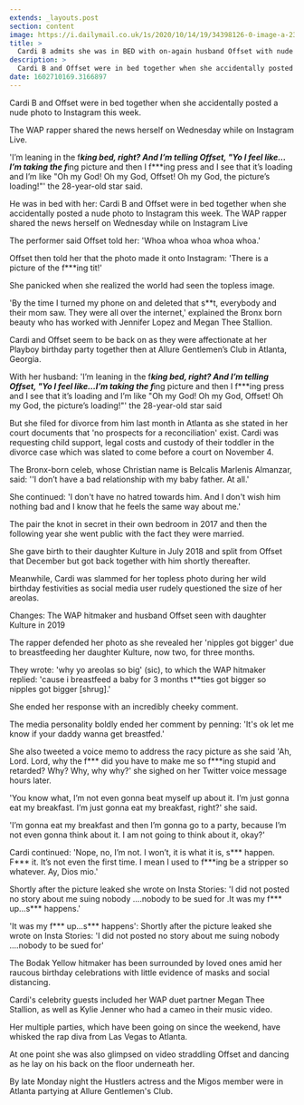 ```yaml
--- 
extends: _layouts.post 
section: content 
image: https://i.dailymail.co.uk/1s/2020/10/14/19/34398126-0-image-a-23_1602701993560.jpg 
title: > 
  Cardi B admits she was in BED with on-again husband Offset with nude photo 
description: > 
  Cardi B and Offset were in bed together when she accidentally posted a nude photo to Instagram this week.Oh my God, Offset!He was in bed with her: Cardi B and Offset were in bed together when she accidentally posted a nude photo to Instagram this week.Oh my God, Offset!'I’m gonna eat my breakfast and then I’m gonna go to a party, because I’m not even gonna think about it. 
date: 1602710169.3166897 
--- 
```

Cardi B and Offset were in bed together when she accidentally posted a nude photo to Instagram this week.

The WAP rapper shared the news herself on Wednesday while on Instagram Live.

'I’m leaning in the f***king bed, right? And I’m telling Offset, "Yo I feel like…I’m taking the f***ing picture and then I f***ing press and I see that it’s loading and I’m like "Oh my God! Oh my God, Offset! Oh my God, the picture’s loading!"' the 28-year-old star said.

He was in bed with her: Cardi B and Offset were in bed together when she accidentally posted a nude photo to Instagram this week. The WAP rapper shared the news herself on Wednesday while on Instagram Live

The performer said Offset told her: 'Whoa whoa whoa whoa whoa.'

Offset then told her that the photo made it onto Instagram: 'There is a picture of the f***ing tit!'

She panicked when she realized the world had seen the topless image.

'By the time I turned my phone on and deleted that s**t, everybody and their mom saw. They were all over the internet,' explained the Bronx born beauty who has worked with Jennifer Lopez and Megan Thee Stallion.

Cardi and Offset seem to be back on as they were affectionate at her Playboy birthday party together then at Allure Gentlemen’s Club in Atlanta, Georgia.

With her husband: 'I’m leaning in the f***king bed, right? And I’m telling Offset, "Yo I feel like…I’m taking the f***ing picture and then I f***ing press and I see that it’s loading and I’m like "Oh my God! Oh my God, Offset! Oh my God, the picture’s loading!"' the 28-year-old star said

But she filed for divorce from him last month in Atlanta as she stated in her court documents that 'no prospects for a reconciliation' exist. Cardi was requesting child support, legal costs and custody of their toddler in the divorce case which was slated to come before a court on November 4.

The Bronx-born celeb, whose Christian name is Belcalis Marlenis Almanzar, said: ''I don’t have a bad relationship with my baby father. At all.'

She continued: 'I don't have no hatred towards him. And I don't wish him nothing bad and I know that he feels the same way about me.'

The pair the knot in secret in their own bedroom in 2017 and then the following year she went public with the fact they were married.

She gave birth to their daughter Kulture in July 2018 and split from Offset that December but got back together with him shortly thereafter.

Meanwhile, Cardi was slammed for her topless photo during her wild birthday festivities as social media user rudely questioned the size of her areolas.

Changes: The WAP hitmaker and husband Offset seen with daughter Kulture in 2019

The rapper defended her photo as she revealed her 'nipples got bigger' due to breastfeeding her daughter Kulture, now two, for three months.

They wrote: 'why yo areolas so big' (sic), to which the WAP hitmaker replied: 'cause i breastfeed a baby for 3 months t**ties got bigger so nipples got bigger [shrug].'

She ended her response with an incredibly cheeky comment.

The media personality boldly ended her comment by penning: 'It's ok let me know if your daddy wanna get breastfed.'

She also tweeted a voice memo to address the racy picture as she said 'Ah, Lord. Lord, why the f*** did you have to make me so f***ing stupid and retarded? Why? Why, why why?' she sighed on her Twitter voice message hours later.

'You know what, I’m not even gonna beat myself up about it. I’m just gonna eat my breakfast. I’m just gonna eat my breakfast, right?' she said.

'I’m gonna eat my breakfast and then I’m gonna go to a party, because I’m not even gonna think about it. I am not going to think about it, okay?'

Cardi continued: 'Nope, no, I’m not. I won’t, it is what it is, s*** happen. F*** it. It’s not even the first time. I mean I used to f***ing be a stripper so whatever. Ay, Dios mio.'

Shortly after the picture leaked she wrote on Insta Stories: 'I did not posted no story about me suing nobody ....nobody to be sued for .It was my f*** up...s*** happens.'

'It was my f*** up...s*** happens': Shortly after the picture leaked she wrote on Insta Stories: 'I did not posted no story about me suing nobody ....nobody to be sued for'

The Bodak Yellow hitmaker has been surrounded by loved ones amid her raucous birthday celebrations with little evidence of masks and social distancing.

Cardi's celebrity guests included her WAP duet partner Megan Thee Stallion, as well as Kylie Jenner who had a cameo in their music video.

Her multiple parties, which have been going on since the weekend, have whisked the rap diva from Las Vegas to Atlanta.

At one point she was also glimpsed on video straddling Offset and dancing as he lay on his back on the floor underneath her.

By late Monday night the Hustlers actress and the Migos member were in Atlanta partying at Allure Gentlemen's Club.